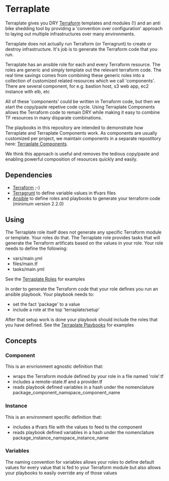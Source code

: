 # Terraplate

Terraplate gives you DRY [Terraform](https://terraform.io) templates and modules (!)
and an anti bike shedding tool by providing a 'convention over configuration' approach
to laying out multiple infrastructures over many environments.

Terraplate does not actually run Terraform (or Terragrunt) to create or destroy infrastructure.
It's job is to generate the Terraform code that you run.

Terraplate has an ansible role for each and every Terraform resource. The roles are generic and simply template
out the relevant terraform code.
The real time savings comes from combining these generic roles into a collection of customized related resources
which we call 'components'. There are several component, for e.g. bastion host, s3 web app, ec2 instance with elb, etc

All of these 'components' could be written in Terraform code, but then we start the copy/paste repetive code cycle.
Using Terraplate Components allows the Terraform code to remain DRY while making it easy to combine TF resources in
many disparate combinations.

The playbooks in this repository are intended to demonstrate how Terraplate and Terraplate Components work.
As components are usually customized per project, we maintain components in a separate repostitory
here: [Terraplate Components](https://github.com/rjayroach/terraplate-components).

We think this approach is useful and removes the tedious copy/paste and enabling powerful composition of resources
quickly and easily.


## Dependencies

- [Terraform](https://terraform.io)  ;-)
- [Terragrunt](https://github.com/gruntwork-io/terragrunt) to define variable values in tfvars files
- [Ansible](https://www.ansible.com) to define roles and playbooks to generate your terraform code (minimum version 2.2.0)


## Using

The Terraplate role itself does not generate any specific Terraform module or template. Your roles do that.
The Terraplate role provides tasks that will generate the Terraform artificats based on the values in your role.
Your role needs to define the following:

- vars/main.yml
- files/main.tf
- tasks/main.yml

See the [Terraplate Roles](https://github.com/rjayroach/terraplate-roles) for examples

In order to generate the Terraform code that your role defines you run an ansible playbook. Your playbook needs to:

- set the fact 'package' to a value
- include a role at the top 'terraplate/setup'

After that setup work is done your playbook should include the roles that you have defined.
See the [Terraplate Playbooks](https://github.com/rjayroach/terraplate-playbooks) for examples


## Concepts

### Component

This is an envrionment agnostic definition that:

- wraps the Terraform module defined by your role in a file named 'role'.tf
- includes a remote-state.tf and a provider.tf
- reads playbook defined variables in a hash under the nomenclature package_component_namspace_component_name

### Instance

This is an environment specific definition that:

- includes a tfvars file with the values to feed to the component
- reads playbook defined variables in a hash under the nomenclature package_instance_namspace_instance_name

### Variables

The naming convention for variables allows your roles to define default values for every value that is fed to your Terraform module
but also allows your playbooks to easily override any of those values
